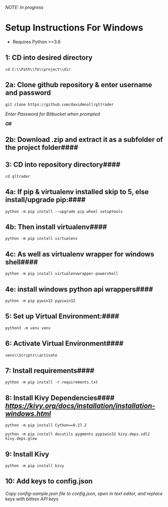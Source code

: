 *NOTE: In progress*

# Setup Instructions For Windows

* Requires Python >=3.6

## 1: CD into desired directory

    cd C:\\Path\\To\\project\\dir

## 2a: Clone github repository & enter username and password

    git clone https://github.com/davidmnoll/gltrader

*Enter Password for Bitbucket when prompted*

***OR***

## 2b: Download .zip and extract it as a subfolder of the project folder####

## 3: CD into repository directory####

    cd gltrader

## 4a: If pip & virtualenv installed skip to 5, else install/upgrade pip:####

    python -m pip install --upgrade pip wheel setuptools

## 4b: Then install virtualenv####

    python -m pip install virtualenv

## 4c: As well as virtualenv wrapper for windows shell####

    python -m pip install virtualenvwrapper-powershell

## 4e: install windows python api wrappers####

    python -m pip pywin32 pypiwin32

## 5: Set up Virtual Environment:####

    python3 -m venv venv

## 6: Activate Virtual Environment####

    venv\\Scripts\\activate

## 7: Install requirements####

    python -m pip install -r requirements.txt

## 8: Install Kivy Dependencies#### *https://kivy.org/docs/installation/installation-windows.html*

    python -m pip install Cython==0.27.2

    python -m pip install docutils pygments pypiwin32 kivy.deps.sdl2 kivy.deps.glew

## 9: Install Kivy ####

    python -m pip install kivy

## 10: Add keys to config.json ####

*Copy config-sample.json file to config.json, open in text editor, and replace keys with bittrex API keys*

